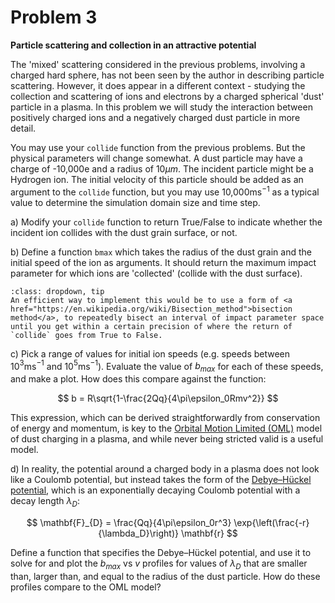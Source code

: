 # Problem 3

**Particle scattering and collection in an attractive potential**

The 'mixed' scattering considered in the previous problems, involving a charged hard sphere, has not been seen by the author in describing particle scattering. However, it does appear in a different context - studying the collection and scattering of ions and electrons by a charged spherical 'dust' particle in a plasma. In this problem we will study the interaction between positively charged ions and a negatively charged dust particle in more detail. 

You may use your `collide` function from the previous problems. But the physical parameters will change somewhat. A dust particle may have a charge of -10,000e and a radius of 10$\mu m$. The incident particle might be a Hydrogen ion. The initial velocity of this particle should be added as an argument to the `collide` function, but you may use 10,000ms$^{-1}$ as a typical value to determine the simulation domain size and time step.

a) Modify your `collide` function to return True/False to indicate whether the incident ion collides with the dust grain surface, or not. 

b) Define a function `bmax` which takes the radius of the dust grain and the initial speed of the ion as arguments. It should return the maximum impact parameter for which ions are 'collected' (collide with the dust surface). 

```{admonition} Hint
:class: dropdown, tip
An efficient way to implement this would be to use a form of <a href="https://en.wikipedia.org/wiki/Bisection_method">bisection method</a>, to repeatedly bisect an interval of impact parameter space until you get within a certain precision of where the return of `collide` goes from True to False.
```

c) Pick a range of values for initial ion speeds (e.g. speeds between 10$^3$ms$^{-1}$ and 10$^5$ms$^{-1}$). Evaluate the value of $b_{max}$ for each of these speeds, and make a plot. How does this compare against the function:

$$ b = R\sqrt{1-\frac{2Qq}{4\pi\epsilon_0Rmv^2}}  $$

This expression, which can be derived straightforwardly from conservation of energy and momentum, is key to the 
<a href="https://doi.org/10.1017/S0022377800008345">Orbital Motion Limited (OML)</a> model of dust charging in a plasma, and while never being stricted valid is a useful model.

d) In reality, the potential around a charged body in a plasma does not look like a Coulomb potential, but instead takes the form of the <a href="https://en.wikipedia.org/wiki/Debye_length">
Debye–Hückel potential</a>, which is an exponentially decaying Coulomb potential with a decay length $\lambda_D$:

$$ \mathbf{F}_{D} = \frac{Qq}{4\pi\epsilon_0r^3} \exp{\left(\frac{-r}{\lambda_D}\right)} \mathbf{r} $$

Define a function that specifies the Debye–Hückel potential, and use it to solve for and plot the $b_{max}$ vs $v$ profiles for values of $\lambda_D$ that are smaller than, larger than, and equal to the radius of the dust particle. How do these profiles compare to the OML model?